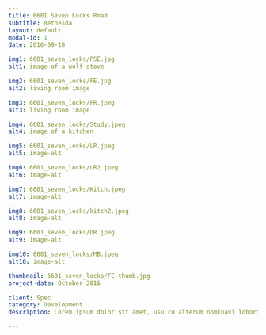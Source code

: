 ```yaml
---
title: 6601 Seven Locks Road
subtitle: Bethesda
layout: default
modal-id: 1
date: 2016-09-18

img1: 6601_seven_locks/FSE.jpg
alt1: image of a wolf stove

img2: 6601_seven_locks/FE.jpg
alt2: living room image

img3: 6601_seven_locks/FR.jpeg
alt3: living room image

img4: 6601_seven_locks/Study.jpeg
alt4: image of a kitchen

img5: 6601_seven_locks/LR.jpeg
alt5: image-alt

img6: 6601_seven_locks/LR2.jpeg
alt6: image-alt

img7: 6601_seven_locks/Kitch.jpeg
alt7: image-alt

img8: 6601_seven_locks/kitch2.jpeg
alt8: image-alt

img9: 6601_seven_locks/DR.jpeg
alt9: image-alt

img10: 6601_seven_locks/MB.jpeg
alt10: image-alt

thumbnail: 6601_seven_locks/FE-thumb.jpg
project-date: October 2016

client: Spec
category: Development
description: Lorem ipsum dolor sit amet, usu cu alterum nominavi lobortis. At duo novum diceret. Tantas apeirian vix et, usu sanctus postulant inciderint ut, populo diceret necessitatibus in vim. Cu eum dicam feugiat noluisse.

---
```

